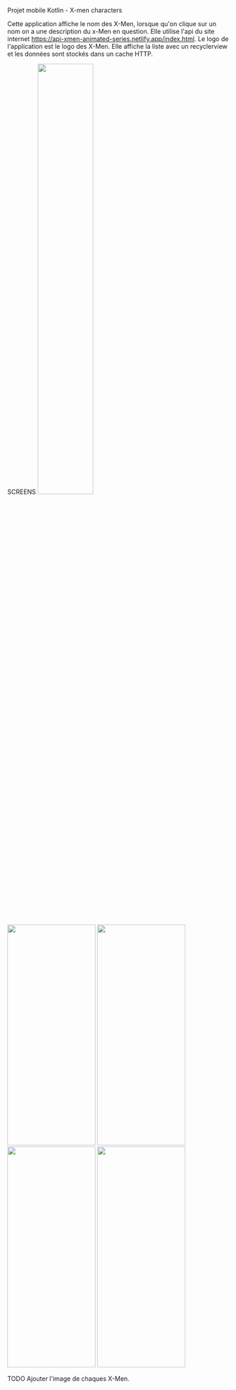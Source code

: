 Projet mobile Kotlin - X-men characters

Cette application affiche le nom des X-Men, lorsque qu'on clique sur un nom on a une description du x-Men en question.
Elle utilise l'api du site internet https://api-xmen-animated-series.netlify.app/index.html.
Le logo de l'application est le logo des X-Men.
Elle affiche la liste avec un recyclerview et les données sont stockés dans un cache HTTP.

SCREENS
<img src="https://user-images.githubusercontent.com/84334229/120110955-223f3e00-c170-11eb-8bb8-113ba3471149.png" width="50%" height="50%">
<img src="https://user-images.githubusercontent.com/84334229/120110967-32efb400-c170-11eb-9473-049f95806aa7.png" width="200" height="500">
<img src="https://user-images.githubusercontent.com/84334229/120110987-43a02a00-c170-11eb-96e6-4bad66de7659.png" width="200" height="500">
<img src="https://user-images.githubusercontent.com/84334229/120111065-adb8cf00-c170-11eb-8755-363c0a143f8b.png" width="200" height="500">
<img src="https://user-images.githubusercontent.com/84334229/120111077-ba3d2780-c170-11eb-8c69-8001e5a1b4cc.png" width="200" height="500">

TODO
Ajouter l'image de chaques X-Men.
